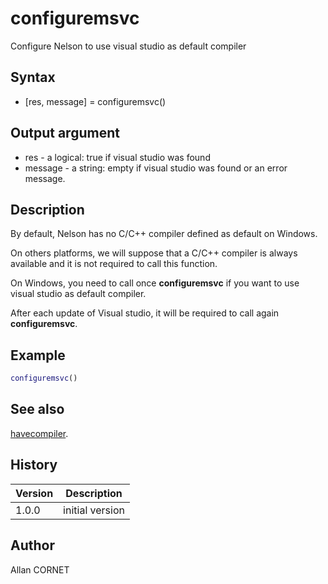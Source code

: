 

# configuremsvc

Configure Nelson to use visual studio as default compiler

## Syntax

- [res, message] = configuremsvc()

## Output argument

 - res - a logical: true if visual studio was found
 - message - a string: empty if visual studio was found or an error message.

## Description


  <p>By default, Nelson has no C/C++ compiler defined as default on Windows.</p>
  <p>On others platforms, we will suppose that a C/C++ compiler is always available and it is not required to call this function.</p>
  <p>On Windows, you need to call once <b>configuremsvc</b> if you want to use visual studio as default compiler.</p>
  <p>After each update of Visual studio, it will be required to call again <b>configuremsvc</b>.</p>


## Example

```matlab
configuremsvc()
```

## See also

[havecompiler](havecompiler.md).
## History

|Version|Description|
|------|------|
|1.0.0|initial version|


## Author

Allan CORNET



